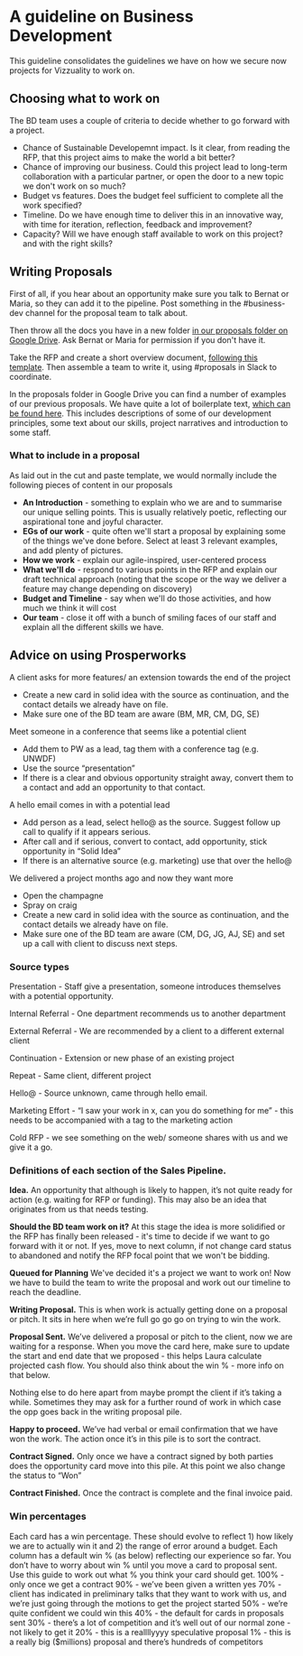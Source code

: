 # A guideline on Business Development

This guideline consolidates the guidelines we have on how we secure now projects for Vizzuality to work on. 

## Choosing what to work on

The BD team uses a couple of criteria to decide whether to go forward with a project. 
- Chance of Sustainable Developemnt impact. Is it clear, from reading the RFP, that this project aims to make the world a bit better?
- Chance of improving our business. Could this project lead to long-term collaboration with a particular partner, or open the door to a new topic we don't work on so much? 
- Budget vs features. Does the budget feel sufficient to complete all the work specified? 
- Timeline. Do we have enough time to deliver this in an innovative way, with time for iteration, reflection, feedback and improvement? 
- Capacity? Will we have enough staff available to work on this project? and with the right skills? 

## Writing Proposals

First of all, if you hear about an opportunity make sure you talk to Bernat or Maria, so they can add it to the pipeline. Post something in the #business-dev channel for the proposal team to talk about.

Then throw all the docs you have in a new folder [in our proposals folder on Google Drive](https://drive.google.com/drive/u/0/folders/0Bz9ghrEmlkpbS1p5RkhqdDJIaWc). Ask Bernat or Maria for permission if you don't have it. 

Take the RFP and create a short overview document, [following this template](https://docs.google.com/document/d/1pyWsqQpKzPoUpD3IiHe3ZEao2ASmh6aUEnfxhquL4aU/edit). Then assemble a team to write it, using #proposals in Slack to coordinate. 

In the proposals folder in Google Drive you can find a number of examples of our previous proposals. We have quite a lot of boilerplate text, [which can be found here](https://docs.google.com/document/d/17YyO8Km30We5Invp3wEdZvzEIhX7EXUPCeTuPF0lLcA/edit#heading=h.pjjge9xxxj9p). This includes descriptions of some of our development principles, some text about our skills, project narratives and introduction to some staff.

### What to include in a proposal
As laid out in the cut and paste template, we would normally include the following pieces of content in our proposals

- **An Introduction** - something to explain who we are and to summarise our unique selling points. This is usually relatively poetic, reflecting our aspirational tone and joyful character. 
- **EGs of our work** - quite often we'll start a proposal by explaining some of the things we've done before. Select at least 3 relevant examples, and add plenty of pictures. 
- **How we work** - explain our agile-inspired, user-centered process
- **What we'll do** - respond to various points in the RFP and explain our draft technical approach (noting that the scope or the way we deliver a feature may change depending on discovery)
- **Budget and Timeline** - say when we'll do those activities, and how much we think it will cost
- **Our team** - close it off with a bunch of smiling faces of our staff and explain all the different skills we have.

## Advice on using Prosperworks

A client asks for more features/ an extension towards the end of the project
- Create a new card in solid idea with the source as continuation, and the contact details we already have on file.  
- Make sure one of the BD team are aware (BM, MR, CM, DG, SE)

Meet someone in a conference that seems like a potential client 
- Add them to PW as a lead, tag them with a conference tag (e.g. UNWDF)
- Use the source “presentation”
- If there is a clear and obvious opportunity straight away, convert them to a contact and add an opportunity to that contact.

A hello email comes in with a potential lead
- Add person as a lead, select hello@ as the source. Suggest follow up call to qualify if it appears serious.
- After call and if serious, convert to contact, add opportunity, stick opportunity in “Solid Idea”
- If there is an alternative source (e.g. marketing) use that over the hello@

We delivered a project months ago and now they want more
- Open the champagne
- Spray on craig
- Create a new card in solid idea with the source as continuation, and the contact details we already have on file.  
- Make sure one of the BD team are aware (CM, DG, JG, AJ, SE) and set up a call with client to discuss next steps. 

### Source types
Presentation - Staff give a presentation, someone introduces themselves with a potential opportunity.

Internal Referral - One department recommends us to another department

External Referral - We are recommended by a client to a different external client

Continuation - Extension or new phase of an existing project

Repeat - Same client, different project

Hello@ - Source unknown, came through hello email.

Marketing Effort - “I saw your work in x,  can you do something for me” - this needs to be accompanied with a tag to the marketing action

Cold RFP - we see something on the web/ someone shares with us and we give it a go. 


### Definitions of each section of the Sales Pipeline.

**Idea.** An opportunity that although is likely to happen, it’s not quite ready for action (e.g. waiting for RFP or funding). This may also be an idea that originates from us that needs testing.

**Should the BD team work on it?** At this stage the idea is more solidified or the RFP has finally been released - it's time to decide if we want to go forward with it or not. If yes, move to next column, if not change card status to abandoned and notify the RFP focal point that we won't be bidding. 

**Queued for Planning** We've decided it's a project we want to work on! Now we have to build the team to write the proposal and work out our timeline to reach the deadline. 

**Writing Proposal.** This is when work is actually getting done on a proposal or pitch. It sits in here when we’re full go go go on trying to win the work.

**Proposal Sent.** We’ve delivered a proposal or pitch to the client, now we are waiting for a response. When you move the card here, make sure to update the start and end date that we proposed - this helps Laura calculate projected cash flow. You should also think about the win % - more info on that below.

Nothing else to do here apart from maybe prompt the client if it’s taking a while. Sometimes they may ask for a further round of work in which case the opp goes back in the writing proposal pile.

**Happy to proceed.** We’ve had verbal or email confirmation that we have won the work. The action once it’s in this pile is to sort the contract.

**Contract Signed.** Only once we have a contract signed by both parties does the opportunity card move into this pile. At this point we also change the status to “Won”

**Contract Finished.** Once the contract is complete and the final invoice paid.

### Win percentages
Each card has a win percentage. These should evolve to reflect 1) how likely we are to actually win it and 2) the range of error around a budget. Each column has a default win % (as below) reflecting our experience so far. You don’t have to worry about win % until you move a card to proposal sent. Use this guide to work out what % you think your card should get. 
100% - only once we get a contract
90% - we’ve been given a written yes
70% - client has indicated in preliminary talks that they want to work with us, and we’re just going through the motions to get the project started
50% - we’re quite confident we could win this
40% - the default for cards in proposals sent
30% - there’s a lot of competition and it’s well out of our normal zone - not likely to get it
20% - this is a reallllyyyy speculative proposal
1% - this is a really big ($millions) proposal and there’s hundreds of competitors
